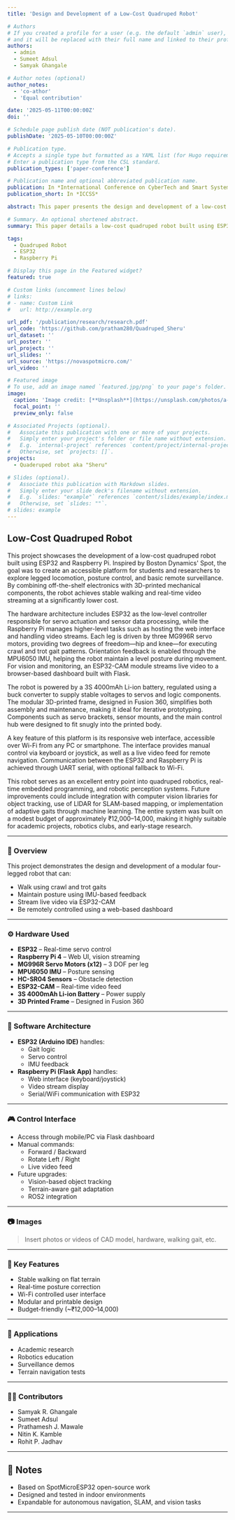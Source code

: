 ```yaml
---
title: 'Design and Development of a Low-Cost Quadruped Robot'

# Authors
# If you created a profile for a user (e.g. the default `admin` user), write the username (folder name) here
# and it will be replaced with their full name and linked to their profile.
authors:
  - admin
  - Sumeet Adsul
  - Samyak Ghangale

# Author notes (optional)
author_notes:
  - 'co-athor'
  - 'Equal contribution'

date: '2025-05-11T00:00:00Z'
doi: ''

# Schedule page publish date (NOT publication's date).
publishDate: '2025-05-10T00:00:00Z'

# Publication type.
# Accepts a single type but formatted as a YAML list (for Hugo requirements).
# Enter a publication type from the CSL standard.
publication_types: ['paper-conference']

# Publication name and optional abbreviated publication name.
publication: In *International Conference on CyberTech and Smart System*
publication_short: In *ICCSS*

abstract: This paper presents the design and development of a low-cost quadruped robot inspired by Boston Dynamics’ Spot, aimed at academic and research accessibility. Utilizing ESP32 and Raspberry Pi as the control units, the robot integrates MG996 servo motors, an MPU6050 IMU, ultrasonic sensors, and an ESP32-CAM for terrain navigation and surveillance. The system features 3D-printed modular components and a custom web interface for control and video streaming. Stable locomotion was achieved using crawl and trot gaits with real-time posture correction enabled by sensor fusion and PID control. The robot serves as a cost-effective, extensible platform for exploring legged locomotion, embedded systems, and autonomous mobility.

# Summary. An optional shortened abstract.
summary: This paper details a low-cost quadruped robot built using ESP32 and Raspberry Pi for terrain navigation and surveillance. Featuring 3D-printed parts, servo-driven legs, sensor-based posture control, and live video streaming, the robot offers stable movement and remote operation. It serves as an accessible platform for robotics education and research.

tags:
  - Quadruped Robot
  - ESP32
  - Raspberry Pi

# Display this page in the Featured widget?
featured: true

# Custom links (uncomment lines below)
# links:
# - name: Custom Link
#   url: http://example.org

url_pdf: '/publication/research/research.pdf'
url_code: 'https://github.com/pratham280/Quadruped_Sheru'
url_dataset: ''
url_poster: ''
url_project: ''
url_slides: ''
url_source: 'https://novaspotmicro.com/'
url_video: ''

# Featured image
# To use, add an image named `featured.jpg/png` to your page's folder.
image:
  caption: 'Image credit: [**Unsplash**](https://unsplash.com/photos/a-close-up-of-a-robot-that-is-yellow-NnYbRvZUi9A?utm_content=creditShareLink&utm_medium=referral&utm_source=unsplash)'
  focal_point: ''
  preview_only: false

# Associated Projects (optional).
#   Associate this publication with one or more of your projects.
#   Simply enter your project's folder or file name without extension.
#   E.g. `internal-project` references `content/project/internal-project/index.md`.
#   Otherwise, set `projects: []`.
projects:
  - Quaderuped robot aka "Sheru"

# Slides (optional).
#   Associate this publication with Markdown slides.
#   Simply enter your slide deck's filename without extension.
#   E.g. `slides: "example"` references `content/slides/example/index.md`.
#   Otherwise, set `slides: ""`.
# slides: example
---
```

<!-- 
{{% callout note %}}
Click the _Cite_ button above to demo the feature to enable visitors to import publication metadata into their reference management software.
{{% /callout %}}

{{% callout note %}}
Create your slides in Markdown - click the _Slides_ button to check out the example.
{{% /callout %}}

Add the publication's **full text** or **supplementary notes** here. You can use rich formatting such as including [code, math, and images](https://docs.hugoblox.com/content/writing-markdown-latex/). -->

## Low-Cost Quadruped Robot

This project showcases the development of a low-cost quadruped robot built using ESP32 and Raspberry Pi. Inspired by Boston Dynamics' Spot, the goal was to create an accessible platform for students and researchers to explore legged locomotion, posture control, and basic remote surveillance. By combining off-the-shelf electronics with 3D-printed mechanical components, the robot achieves stable walking and real-time video streaming at a significantly lower cost.

The hardware architecture includes ESP32 as the low-level controller responsible for servo actuation and sensor data processing, while the Raspberry Pi manages higher-level tasks such as hosting the web interface and handling video streams. Each leg is driven by three MG996R servo motors, providing two degrees of freedom—hip and knee—for executing crawl and trot gait patterns. Orientation feedback is enabled through the MPU6050 IMU, helping the robot maintain a level posture during movement. For vision and monitoring, an ESP32-CAM module streams live video to a browser-based dashboard built with Flask.

The robot is powered by a 3S 4000mAh Li-ion battery, regulated using a buck converter to supply stable voltages to servos and logic components. The modular 3D-printed frame, designed in Fusion 360, simplifies both assembly and maintenance, making it ideal for iterative prototyping. Components such as servo brackets, sensor mounts, and the main control hub were designed to fit snugly into the printed body.

A key feature of this platform is its responsive web interface, accessible over Wi-Fi from any PC or smartphone. The interface provides manual control via keyboard or joystick, as well as a live video feed for remote navigation. Communication between the ESP32 and Raspberry Pi is achieved through UART serial, with optional fallback to Wi-Fi.

This robot serves as an excellent entry point into quadruped robotics, real-time embedded programming, and robotic perception systems. Future improvements could include integration with computer vision libraries for object tracking, use of LIDAR for SLAM-based mapping, or implementation of adaptive gaits through machine learning. The entire system was built on a modest budget of approximately ₹12,000–14,000, making it highly suitable for academic projects, robotics clubs, and early-stage research.

---

### 📌 Overview

This project demonstrates the design and development of a modular four-legged robot that can:
- Walk using crawl and trot gaits
- Maintain posture using IMU-based feedback
- Stream live video via ESP32-CAM
- Be remotely controlled using a web-based dashboard

---

### ⚙️ Hardware Used
- **ESP32** – Real-time servo control
- **Raspberry Pi 4** – Web UI, vision streaming
- **MG996R Servo Motors (x12)** – 3 DOF per leg
- **MPU6050 IMU** – Posture sensing
- **HC-SR04 Sensors** – Obstacle detection
- **ESP32-CAM** – Real-time video feed
- **3S 4000mAh Li-ion Battery** – Power supply
- **3D Printed Frame** – Designed in Fusion 360

---

### 🧠 Software Architecture
- **ESP32 (Arduino IDE)** handles:
  - Gait logic
  - Servo control
  - IMU feedback
- **Raspberry Pi (Flask App)** handles:
  - Web interface (keyboard/joystick)
  - Video stream display
  - Serial/WiFi communication with ESP32

---

### 🎮 Control Interface
- Access through mobile/PC via Flask dashboard
- Manual commands:
  - Forward / Backward
  - Rotate Left / Right
  - Live video feed
- Future upgrades:
  - Vision-based object tracking
  - Terrain-aware gait adaptation
  - ROS2 integration

---

### 📷 Images
> Insert photos or videos of CAD model, hardware, walking gait, etc.

---

### 🚀 Key Features
- Stable walking on flat terrain
- Real-time posture correction
- Wi-Fi controlled user interface
- Modular and printable design
- Budget-friendly (~₹12,000–14,000)

---

### 🧪 Applications
- Academic research
- Robotics education
- Surveillance demos
- Terrain navigation tests

---

### 👨‍💻 Contributors
- Samyak R. Ghangale  
- Sumeet Adsul  
- Prathamesh J. Mawale  
- Nitin K. Kamble  
- Rohit P. Jadhav  

<!-- --- -->
<!-- 
### 📄 License
This project is licensed under the **Apache License 2.0**. -->

---

## 📝 Notes
- Based on SpotMicroESP32 open-source work
- Designed and tested in indoor environments
- Expandable for autonomous navigation, SLAM, and vision tasks

---

